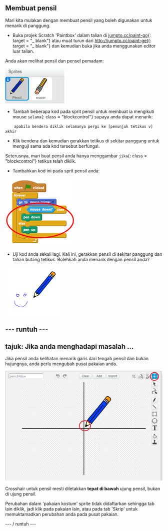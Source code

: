 ## Membuat pensil

Mari kita mulakan dengan membuat pensil yang boleh digunakan untuk menarik di panggung.

+ Buka projek Scratch 'Paintbox' dalam talian di [jumpto.cc/paint-go](http://jumpto.cc/paint-go){: target = "_ blank"} atau muat turun dari <http://jumpto.cc/paint-get>{: target = "_ blank"} dan kemudian buka jika anda menggunakan editor luar talian.

Anda akan melihat pensil dan pensel pemadam:

![tangkapan skrin](images/paint-starter.png)

+ Tambah beberapa kod pada sprit pensil untuk membuat ia mengikuti mouse `selama`{: class = "blockcontrol"} supaya anda dapat menarik:

```blocks
    apabila bendera diklik selamanya pergi ke [penunjuk tetikus v] akhir
```

+ Klik bendera dan kemudian gerakkan tetikus di sekitar panggung untuk menguji sama ada kod tersebut berfungsi.

Seterusnya, mari buat pensil anda hanya menggambar `jika`{: class = "blockcontrol"} tetikus telah diklik.

+ Tambahkan kod ini pada sprit pensil anda:

![tangkapan skrin](images/paint-pencil-draw-code.png)

+ Uji kod anda sekali lagi. Kali ini, gerakkan pensil di sekitar panggung dan tahan butang tetikus. Bolehkah anda menarik dengan pensil anda?

![tangkapan skrin](images/paint-draw.png)

## \--- runtuh \---

## tajuk: Jika anda menghadapi masalah ...

Jika pensil anda kelihatan menarik garis dari tengah pensil dan bukan hujungnya, anda perlu mengubah pusat pakaian anda.

![Pusat pakaian](images/costume-center.png)

Crosshair untuk pensil mesti diletakkan **tepat di bawah** ujung pensil, bukan di ujung pensil.

Perubahan dalam 'pakaian kostum' sprite tidak didaftarkan sehingga tab lain diklik, jadi klik pada pakaian lain, atau pada tab 'Skrip' untuk memuktamadkan perubahan anda pada pusat pakaian.

\--- / runtuh \---